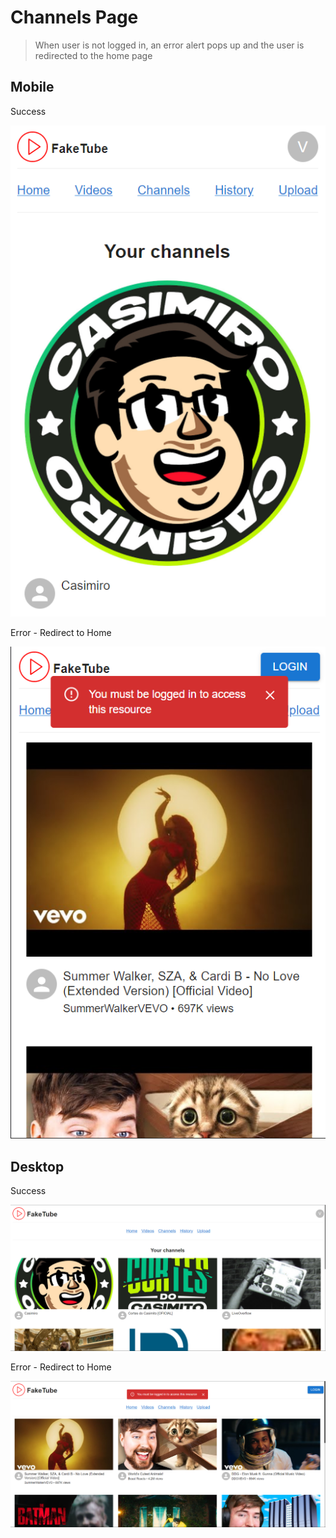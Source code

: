# Channels Page

> When user is not logged in, an error alert pops up and the user is redirected to the home page

## Mobile

<article>
<summary>Success</summary>

![Channels - Mobile](../imgs/pages/channels/mobile.png)

</article>

<article>
<summary>Error - Redirect to Home</summary>

![Error - Mobile](../imgs/pages/channels/error-mobile.png)

</article>

## Desktop

<article>
<summary>Success</summary>

![Channels - Desktop](../imgs/pages/channels/desktop.png)

</article>

<article>
<summary>Error - Redirect to Home</summary>

![Error - Desktop](../imgs/pages/channels/error-desktop.png)

</article>
